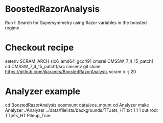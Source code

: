 # BoostedRazorAnalysis
Run II Search for Supersymmetry using Razor variables in the boosted regime

# Checkout recipe
setenv SCRAM_ARCH slc6_amd64_gcc491
cmsrel CMSSW_7_4_15_patch1
cd CMSSW_7_4_15_patch1/src
cmsenv
git clone https://github.com/jkarancs/BoostedRazorAnalysis
scram b -j 20

# Analyzer example
cd BoostedRazorAnalysis
eosmount data/eos_mount
cd Analyzer
make Analyzer
./Analyzer ../data/filelists/backgrounds/TTJets_HT.txt 1 1 1 out.root TTjets_HT Pileup_True

